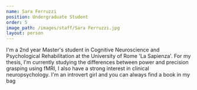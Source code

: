 ```yaml
---
name: Sara Ferruzzi
position: Undergraduate Student
order: 5
image_path: /images/staff/Sara Ferruzzi.jpg
layout: person
---
```

I'm a 2nd year Master's student in Cognitive Neuroscience and Psychological Rehabilitation at the University of Rome 'La Sapienza'. For my thesis, I'm currently studying the differences between power and precision grasping using fMRI, I also have a strong interest in clinical neuropsychology. I'm an introvert girl and you can always find a book in my bag 